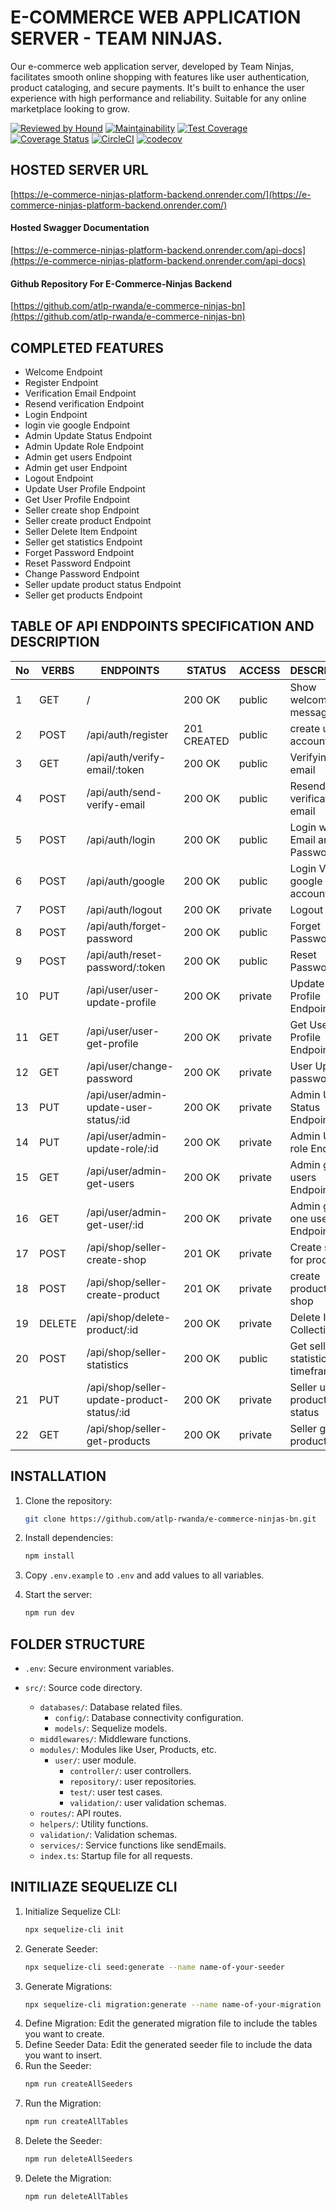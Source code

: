 # E-COMMERCE WEB APPLICATION SERVER - TEAM NINJAS.

Our e-commerce web application server, developed by Team Ninjas, facilitates smooth online shopping with features like user authentication, product cataloging, and secure payments. It's built to enhance the user experience with high performance and reliability. Suitable for any online marketplace looking to grow.

[![Reviewed by Hound](https://img.shields.io/badge/Reviewed_by-Hound-8E64B0.svg)](https://houndci.com)
[![Maintainability](https://api.codeclimate.com/v1/badges/839fc3fa18d25362cd8b/maintainability)](https://codeclimate.com/github/atlp-rwanda/e-commerce-ninjas-bn/maintainability)
[![Test Coverage](https://api.codeclimate.com/v1/badges/839fc3fa18d25362cd8b/test_coverage)](https://codeclimate.com/github/atlp-rwanda/e-commerce-ninjas-bn/test_coverage)
[![Coverage Status](https://coveralls.io/repos/github/atlp-rwanda/e-commerce-ninjas-bn/badge.svg)](https://coveralls.io/github/atlp-rwanda/e-commerce-ninjas-bn)
[![CircleCI](https://dl.circleci.com/status-badge/img/gh/atlp-rwanda/e-commerce-ninjas-bn/tree/develop.svg?style=svg)](https://dl.circleci.com/status-badge/redirect/gh/atlp-rwanda/e-commerce-ninjas-bn/tree/develop)
[![codecov](https://codecov.io/gh/atlp-rwanda/e-commerce-ninjas-bn/graph/badge.svg?token=6ZWudFPM1S)](https://codecov.io/gh/atlp-rwanda/e-commerce-ninjas-bn)

## HOSTED SERVER URL

[https://e-commerce-ninjas-platform-backend.onrender.com/](https://e-commerce-ninjas-platform-backend.onrender.com/)

#### Hosted Swagger Documentation

[https://e-commerce-ninjas-platform-backend.onrender.com/api-docs](https://e-commerce-ninjas-platform-backend.onrender.com/api-docs)

#### Github Repository For E-Commerce-Ninjas Backend

[https://github.com/atlp-rwanda/e-commerce-ninjas-bn](https://github.com/atlp-rwanda/e-commerce-ninjas-bn)

## COMPLETED FEATURES

- Welcome Endpoint
- Register Endpoint
- Verification Email Endpoint
- Resend verification Endpoint
- Login Endpoint
- login vie google Endpoint
- Admin Update Status Endpoint
- Admin Update Role Endpoint
- Admin get users Endpoint
- Admin get user Endpoint
- Logout Endpoint
- Update User Profile Endpoint
- Get User Profile Endpoint
- Seller create shop Endpoint
- Seller create product Endpoint
- Seller Delete Item Endpoint
- Seller get statistics Endpoint
- Forget Password Endpoint
- Reset Password Endpoint
- Change Password Endpoint
- Seller update product status Endpoint
- Seller get products Endpoint


## TABLE OF API ENDPOINTS SPECIFICATION AND DESCRIPTION


| No | VERBS | ENDPOINTS                               | STATUS      | ACCESS  | DESCRIPTION                         |
|----|-------|-----------------------------------------|-------------|---------|-------------------------------------|
| 1  | GET   | /                                       | 200 OK      | public  | Show welcome message                |
| 2  | POST  | /api/auth/register                      | 201 CREATED | public  | create user account                 |
| 3  | GET   | /api/auth/verify-email/:token           | 200 OK      | public  | Verifying email                     |
| 4  | POST  | /api/auth/send-verify-email             | 200 OK      | public  | Resend verification email           |
| 5  | POST  | /api/auth/login                         | 200 OK      | public  | Login with Email and Password       |
| 6  | POST  | /api/auth/google                        | 200 OK	   | public	 | Login Via google account            |
| 7  | POST  | /api/auth/logout                        | 200 OK      | private | Logout user                         |
| 8  | POST  | /api/auth/forget-password               | 200 OK      | public  | Forget Password                     |
| 9  | POST  | /api/auth/reset-password/:token         | 200 OK      | public  | Reset Password                      |
| 10 | PUT   | /api/user/user-update-profile           | 200 OK      | private | Update User Profile Endpoint        |
| 11 | GET   | /api/user/user-get-profile              | 200 OK      | private | Get User Profile Endpoint           |
| 12 | GET   | /api/user/change-password               | 200 OK      | private | User Update password                |
| 13 | PUT   | /api/user/admin-update-user-status/:id  | 200 OK      | private | Admin Update Status Endpoint        |
| 14 | PUT   | /api/user/admin-update-role/:id         | 200 OK      | private | Admin Update role   Endpoint        |
| 15 | GET   | /api/user/admin-get-users               | 200 OK      | private | Admin get all users Endpoint        |
| 16 | GET   | /api/user/admin-get-user/:id            | 200 OK      | private | Admin get one user Endpoint         |
| 17 | POST  | /api/shop/seller-create-shop            | 201 OK      | private | Create shop for products            |
| 18 | POST  | /api/shop/seller-create-product         | 201 OK      | private | create product in shop              |
| 19 | DELETE| /api/shop/delete-product/:id            | 200 OK      | private | Delete Item in Collection           |
| 20 | POST  | /api/shop/seller-statistics             | 200 OK	   | public	 | Get seller statistics per timeframe |
| 21 | PUT   |	/api/shop/seller-update-product-status/:id | 200 OK   | private | Seller update product status        |
| 22 | GET   |	/api/shop/seller-get-products           | 200 OK      | private |	Seller get products                 |



## INSTALLATION

1. Clone the repository:

   ```sh
   git clone https://github.com/atlp-rwanda/e-commerce-ninjas-bn.git
   ```

2. Install dependencies:

   ```sh
   npm install
   ```

3. Copy `.env.example` to `.env` and add values to all variables.

4. Start the server:
   ```sh
   npm run dev
   ```

## FOLDER STRUCTURE

- `.env`: Secure environment variables.
- `src/`: Source code directory.

  - `databases/`: Database related files.
    - `config/`: Database connectivity configuration.
    - `models/`: Sequelize models.
  - `middlewares/`: Middleware functions.
  - `modules/`: Modules like User, Products, etc.
    - `user/`: user module.
      - `controller/`: user controllers.
      - `repository/`: user repositories.
      - `test/`: user test cases.
      - `validation/`: user validation schemas.
  - `routes/`: API routes.
  - `helpers/`: Utility functions.
  - `validation/`: Validation schemas.
  - `services/`: Service functions like sendEmails.
  - `index.ts`: Startup file for all requests.

## INITILIAZE SEQUELIZE CLI

1. Initialize Sequelize CLI:
   ```sh
   npx sequelize-cli init
   ```
2. Generate Seeder:
   ```sh
   npx sequelize-cli seed:generate --name name-of-your-seeder
   ```
3. Generate Migrations:
   ```sh
   npx sequelize-cli migration:generate --name name-of-your-migration
   ```
4. Define Migration:
   Edit the generated migration file to include the tables you want to create.
5. Define Seeder Data:
   Edit the generated seeder file to include the data you want to insert.
6. Run the Seeder:
   ```sh
   npm run createAllSeeders
   ```
7. Run the Migration:
   ```sh
   npm run createAllTables
   ```
8. Delete the Seeder:
   ```sh
   npm run deleteAllSeeders
   ```
9. Delete the Migration:
   ```sh
   npm run deleteAllTables
   ```
